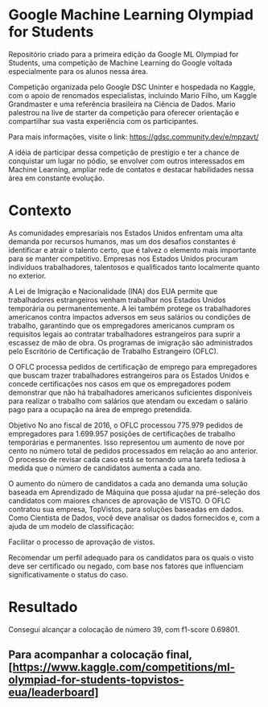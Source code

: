 # Google Machine Learning Olympiad for Students
Repositório criado para a primeira edição da Google ML Olympiad for Students, uma competição de Machine Learning do Google voltada especialmente para os alunos nessa área.

Competição organizada pelo Google DSC Uninter e hospedada no Kaggle, com o apoio de renomados especialistas, incluindo Mario Filho, um Kaggle Grandmaster e uma referência brasileira na Ciência de Dados. Mario palestrou na live de starter da competição para oferecer orientação e compartilhar sua vasta experiência com os participantes.

Para mais informações, visite o link: https://gdsc.community.dev/e/mpzavt/

A idéia de participar dessa competição de prestígio e ter a chance de conquistar um lugar no pódio, se envolver com outros interessados em Machine Learning, ampliar rede de contatos e destacar habilidades nessa área em constante evolução.

# Contexto
As comunidades empresariais nos Estados Unidos enfrentam uma alta demanda por recursos humanos, mas um dos desafios constantes é identificar e atrair o talento certo, que é talvez o elemento mais importante para se manter competitivo. Empresas nos Estados Unidos procuram indivíduos trabalhadores, talentosos e qualificados tanto localmente quanto no exterior.

A Lei de Imigração e Nacionalidade (INA) dos EUA permite que trabalhadores estrangeiros venham trabalhar nos Estados Unidos temporária ou permanentemente. A lei também protege os trabalhadores americanos contra impactos adversos em seus salários ou condições de trabalho, garantindo que os empregadores americanos cumpram os requisitos legais ao contratar trabalhadores estrangeiros para suprir a escassez de mão de obra. Os programas de imigração são administrados pelo Escritório de Certificação de Trabalho Estrangeiro (OFLC).

O OFLC processa pedidos de certificação de emprego para empregadores que buscam trazer trabalhadores estrangeiros para os Estados Unidos e concede certificações nos casos em que os empregadores podem demonstrar que não há trabalhadores americanos suficientes disponíveis para realizar o trabalho com salários que atendam ou excedam o salário pago para a ocupação na área de emprego pretendida.

Objetivo
No ano fiscal de 2016, o OFLC processou 775.979 pedidos de empregadores para 1.699.957 posições de certificações de trabalho temporárias e permanentes. Isso representou um aumento de nove por cento no número total de pedidos processados em relação ao ano anterior. O processo de revisar cada caso está se tornando uma tarefa tediosa à medida que o número de candidatos aumenta a cada ano.

O aumento do número de candidatos a cada ano demanda uma solução baseada em Aprendizado de Máquina que possa ajudar na pré-seleção dos candidatos com maiores chances de aprovação de VISTO. O OFLC contratou sua empresa, TopVistos, para soluções baseadas em dados. Como Cientista de Dados, você deve analisar os dados fornecidos e, com a ajuda de um modelo de classificação:

Facilitar o processo de aprovação de vistos.

Recomendar um perfil adequado para os candidatos para os quais o visto deve ser certificado ou negado, com base nos fatores que influenciam significativamente o status do caso.


# Resultado

Consegui alcançar a colocação de número 39, com f1-score 0.69801.

## Para acompanhar a colocação final, [https://www.kaggle.com/competitions/ml-olympiad-for-students-topvistos-eua/leaderboard]
